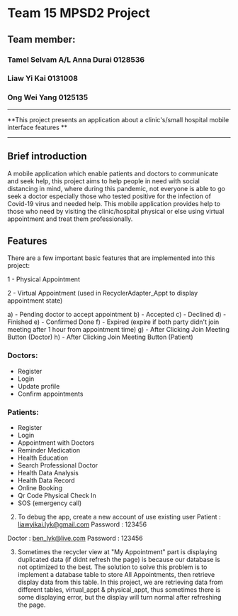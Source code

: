 # Team 15 MPSD2 Project

## Team member:
### Tamel Selvam A/L Anna Durai 0128536
### Liaw Yi Kai 0131008
### Ong Wei Yang 0125135

<hr>  

**This project presents an application about a clinic's/small hospital mobile interface features **  

<hr>  
  
## Brief introduction
A mobile application which enable patients and doctors to communicate and seek help, this project aims to help people in need with social distancing in mind, where during this pandemic, not everyone is able to go seek a doctor especially those who tested positive for the infection of Covid-19 virus and needed help. This mobile application provides help to those who need by visiting the clinic/hospital physical or else using virtual appointment and treat them professionally.  

## Features
There are a few important basic features that are implemented into this project:
 
1 - Physical Appointment
 
2 - Virtual Appointment (used in RecyclerAdapter_Appt to display appointment state) 
  
  a) - Pending doctor to accept appointment
  b) - Accepted
  c) - Declined
  d) - Finished
  e) - Confirmed Done
  f) - Expired (expire if both party didn't join meeting after 1 hour from appointment time)
  g) - After Clicking Join Meeting Button (Doctor)
  h) - After Clicking Join Meeting Button (Patient)  

### Doctors:
- Register
- Login
- Update profile
- Confirm appointments

### Patients:
- Register
- Login
- Appointment with Doctors
- Reminder Medication 
- Health Education
- Search Professional Doctor
- Health Data Analysis
- Health Data Record
- Online Booking
- Qr Code Physical Check In
- SOS (emergency call)


2) To debug the app, create a new account of use existing user
Patient : liawyikai.lyk@gmail.com 
Password : 123456

Doctor : ben_lyk@live.com
Password : 123456


3) Sometimes the recycler view at "My Appointment" part is displaying duplicated data (if didnt refresh the page) is because our database is not optimized to the best. The solution to solve this problem is to implement a database table to store All Appointments, then retrieve display data from this table. In this project, we are retrieving data from different tables, virtual_appt & physical_appt, thus sometimes there is some displaying error, but the display will turn normal after refreshing the page. 
